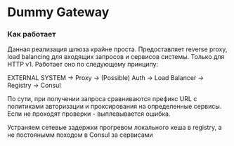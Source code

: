# Dummy Gateway
### Как работает
<p> Данная реализация шлюза крайне проста. Предоставляет reverse proxy, load balancing для входящих запросов и сервисов 
системы. Только для HTTP v1. Работает оно по следующему принципу:</p>
<p> EXTERNAL SYSTEM -> Proxy -> (Possible) Auth -> Load Balancer -> Registry -> Consul</p>

<p> По сути, при получении запроса сравниваются префикс URL с политиками авторизации и проксирования на определенные 
сервисы. Если не проходят проверки - выплевывается ошибка. </p>

<p> Устраняем сетевые задержки прогревом локального кеша в registry, а не постоянымм походом в Consul за
сервисами</p>